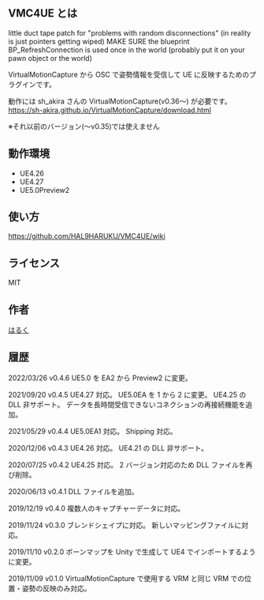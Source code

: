 ## VMC4UE とは

little duct tape patch for "problems with random disconnections" (in reality is just pointers getting wiped) 
MAKE SURE the blueprint BP_RefreshConnection is used once in the world (probably put it on your pawn object or the world)


VirtualMotionCapture から OSC で姿勢情報を受信して UE に反映するためのプラグインです。

動作には sh_akira さんの VirtualMotionCapture(v0.36～) が必要です。
https://sh-akira.github.io/VirtualMotionCapture/download.html

※それ以前のバージョン(～v0.35)では使えません

## 動作環境
- UE4.26
- UE4.27
- UE5.0Preview2

## 使い方
https://github.com/HAL9HARUKU/VMC4UE/wiki

## ライセンス
MIT

## 作者
[はるく](https://twitter.com/HAL9_HARUKU)

## 履歴

2022/03/26 v0.4.6
UE5.0 を EA2 から Preview2 に変更。

2021/09/20 v0.4.5
UE4.27 対応。
UE5.0EA を 1 から 2 に変更。
UE4.25 の DLL 非サポート。
データを長時間受信できないコネクションの再接続機能を追加。

2021/05/29 v0.4.4
UE5.0EA1 対応。
Shipping 対応。

2020/12/06 v0.4.3
UE4.26 対応。
UE4.21 の DLL 非サポート。

2020/07/25 v0.4.2
UE4.25 対応。
2 バージョン対応のため DLL ファイルを再び削除。

2020/06/13 v0.4.1
DLL ファイルを追加。

2019/12/19 v0.4.0
複数人のキャプチャーデータに対応。

2019/11/24 v0.3.0
ブレンドシェイプに対応。
新しいマッピングファイルに対応。

2019/11/10 v0.2.0
ボーンマップを Unity で生成して UE4 でインポートするように変更。

2019/11/09 v0.1.0
VirtualMotionCapture で使用する VRM と同じ VRM での位置・姿勢の反映のみ対応。

